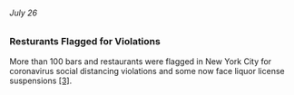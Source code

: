 ###### July 26

### Resturants Flagged for Violations

More than 100 bars and restaurants were flagged in New York City for coronavirus social distancing violations and some now face liquor license suspensions [[3]](https://www.nbcnewyork.com/news/local/timeline-tracking-the-spread-of-covid-19-in-tri-state/2313123/). 